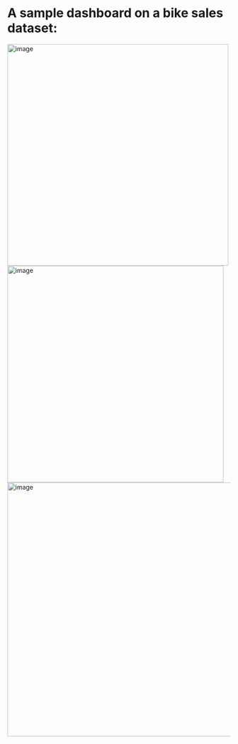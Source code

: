 # A sample dashboard on a bike sales dataset:

<img width="499" alt="image" src="https://github.com/xutiantony/projects/assets/103725419/bbdd1637-70d5-4296-9881-160ea157c818">

<img width="488" alt="image" src="https://github.com/xutiantony/projects/assets/103725419/b206a6c3-1db6-4557-94df-d37d8cf3affe">

<img width="572" alt="image" src="https://github.com/xutiantony/projects/assets/103725419/2d7588a3-b6fc-45ea-ae5d-5beda071c697">
